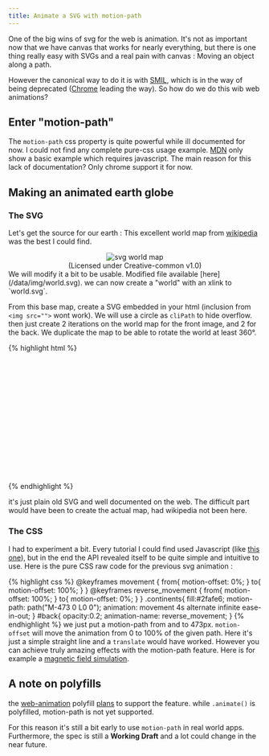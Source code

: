 ```yaml
---
title: Animate a SVG with motion-path
---
```


One of the big wins of svg for the web is animation. It's not as important now that we have canvas that works for nearly everything, but there is one thing really easy with SVGs and a real pain with canvas : Moving an object along a path.

However the canonical way to do it is with [SMIL](https://www.w3.org/AudioVideo/), which is in the way of being deprecated ([Chrome](https://www.chromestatus.com/feature/5371475380928512) leading the way). So how do we do this wib web animations?

## Enter "motion-path"

The `motion-path` css property is quite powerful while ill documented for now. I could not find any complete pure-css usage example. [MDN](https://developer.mozilla.org/fr/docs/Web/CSS/motion-path) only show a basic example which requires javascript. The main reason for this lack of documentation? Only chrome support it for now.

## Making an animated earth globe

### The SVG

Let's get the source for our earth : This excellent world map from [wikipedia](http://upload.wikimedia.org/wikipedia/commons/6/6f/World_Map.svg) was the best I could find.
<center>
<img align="center" class="img-responsive" src="http://upload.wikimedia.org/wikipedia/commons/6/6f/World_Map.svg" alt="svg world map"/>
<div>(Licensed under Creative-common v1.0)</div>
</center>
We will modify it a bit to be usable. Modified file available [here](/data/img/world.svg). we can now create a "world" with an xlink to `world.svg`.

From this base map, create a SVG embedded in your html (inclusion from `<img src="">` wont work). We will use a circle as `cliPath` to hide overflow. then just create 2 iterations on the world map for the front image, and 2 for the back. We duplicate the map to be able to rotate the world at least 360°.

{% highlight html %}
<svg xmlns="http://www.w3.org/2000/svg" xmlns:xlink="http://www.w3.org/1999/xlink" fill="#000000"  viewBox="0 0 400 205" >
  <clipPath id="globe-shape"><circle  fill="#000000" opacity="1" cx="50%" cy="50%" r="102.5"/></clipPath>
  <g clip-path="url(#globe-shape)">
    <g class="continents" id="back">
       <use  xlink:href="img/world.svg#continents" x="-650" y="0" transform="scale(-1,1) "/>
       <use  xlink:href="img/world.svg#continents" x="-1123" y="0" transform="scale(-1,1) "/>
     </g>
    <g class="continents" id="front" >
     <use xlink:href="img/world.svg#continents" x="0" y="0"/>
     <use xlink:href="img/world.svg#continents" x="473" y="0"/>
   </g>
  </g>
</svg>
{% endhighlight %}

it's just plain old SVG and well documented on the web. The difficult part would have been to create the actual map, had wikipedia not been here.

### The CSS

I had to experiment a bit. Every tutorial I could find used Javascript  (like [this one](https://googlechrome.github.io/samples/css-motion-path/)), but in the end the API revealed itself to be quite simple and intuitive to use.
Here is the pure CSS raw code for the previous svg animation :

{% highlight css %}
    @keyframes movement {
      from{
        motion-offset: 0%;
      }
      to{
        motion-offset: 100%;
      }
    }
    @keyframes reverse_movement {
      from{
        motion-offset: 100%;
      }
      to{
        motion-offset: 0%;
      }
    }
    .continents{
      fill:#2fafe6;
      motion-path: path("M-473 0 L0 0");
      animation: movement 4s alternate infinite ease-in-out;
    }
    #back{
      opacity:0.2;
      animation-name: reverse_movement;
    }
{% endhighlight %}
we just put a motion-path from and to 473px. `motion-offset` will move the animation from 0 to 100% of the given path.
Here it's just a simple straight line and a `translate` would have worked. However you can achieve truly amazing effects with the motion-path feature. Here is for example a [magnetic field simulation](https://github.com/holusion/werner).

## A note on polyfills

the [web-animation](https://github.com/web-animations/web-animations-js) polyfill [plans](https://github.com/web-animations/web-animations-js/blob/master/docs/experimental.md) to support the feature. while `.animate()` is polyfilled, motion-path is not yet supported.

For this reason it's still a bit early to use `motion-path` in real world apps. Furthermore, the spec is still a **Working Draft** and a lot could change in the near future.
